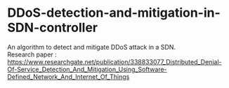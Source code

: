 # DDoS-detection-and-mitigation-in-SDN-controller
An algorithm to detect and mitigate DDoS attack in a SDN.  
Research paper : https://www.researchgate.net/publication/338833077_Distributed_Denial-Of-Service_Detection_And_Mitigation_Using_Software-Defined_Network_And_Internet_Of_Things
